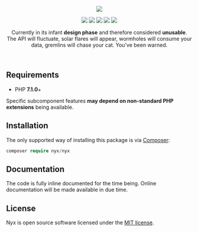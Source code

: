 <p align="center">
<img src="https://s29.postimg.org/wg17yp5lj/rsz_logo_l_300.png" />
</p>

<p align="center">
<a title="Latest stable version" href="https://packagist.org/packages/nyx/nyx"><img src="https://poser.pugx.org/nyx/nyx/v/stable.png" /></a>
<a title="Total downloads" href="https://packagist.org/packages/nyx/nyx"><img src="https://poser.pugx.org/nyx/nyx/downloads.png" /></a>
<a title="Build status" href="https://travis-ci.org/unyx/nyx"><img src="https://travis-ci.org/unyx/nyx.png" /></a>
<a title="Scrutinizer quality score" href="https://scrutinizer-ci.com/g/unyx/nyx"><img src="https://scrutinizer-ci.com/g/unyx/nyx/badges/quality-score.png" /></a>
<a title="License" href="http://alcore.mit-license.org"><img src="http://img.shields.io/:license-mit-blue.svg" /></a>
</p>

<p align="center">
Currently in its infant <strong>design phase</strong> and therefore considered <strong>unusable</strong>. The API will fluctuate, solar flares will appear, wormholes will consume your data, gremlins will chase your cat. You've been warned.
</p>
<br />

## Requirements

- PHP **7.1.0**+
  
Specific subcomponent features **may depend on non-standard PHP extensions** being available.

## Installation

The only supported way of installing this package is via [Composer](http://getcomposer.org):

```php
composer require nyx/nyx
```

## Documentation

The code is fully inline documented for the time being. Online documentation will be made available in due time.

## License

Nyx is open source software licensed under the [MIT license](http://alcore.mit-license.org).
